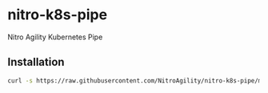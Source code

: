 # nitro-k8s-pipe
Nitro Agility Kubernetes Pipe

## Installation
```bash
curl -s https://raw.githubusercontent.com/NitroAgility/nitro-k8s-pipe/master/get-nitro-k8s-pipe.sh | bash /dev/stdin
```